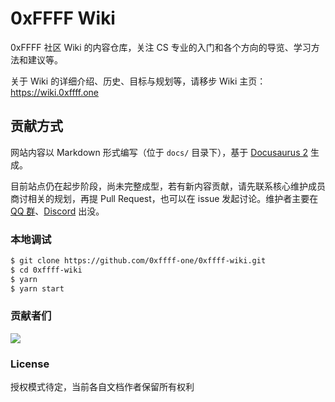# 0xFFFF Wiki
0xFFFF 社区 Wiki 的内容仓库，关注 CS 专业的入门和各个方向的导览、学习方法和建议等。

关于 Wiki 的详细介绍、历史、目标与规划等，请移步 Wiki 主页：https://wiki.0xffff.one

## 贡献方式
网站内容以 Markdown 形式编写（位于 `docs/` 目录下），基于 [Docusaurus 2](https://docusaurus.io/) 生成。

目前站点仍在起步阶段，尚未完整成型，若有新内容贡献，请先联系核心维护成员商讨相关的规划，再提 Pull Request，也可以在 issue 发起讨论。维护者主要在 [QQ 群](https://jq.qq.com/?_wv=1027&k=bTziCVr0)、[Discord](https://discord.com/channels/835068992006651934/835187768002084916) 出没。

### 本地调试

```sh
$ git clone https://github.com/0xffff-one/0xffff-wiki.git
$ cd 0xffff-wiki
$ yarn
$ yarn start
```

### 贡献者们

<a href="https://github.com/0xffff-one/0xffff-wiki/graphs/contributors">
  <img src="https://contrib.rocks/image?repo=0xffff-one/0xffff-wiki" />
</a>

### License
授权模式待定，当前各自文档作者保留所有权利

